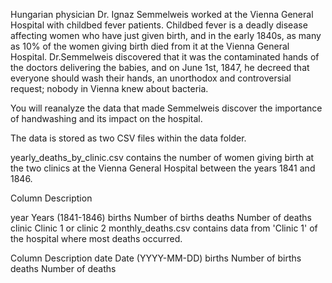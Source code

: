 
Hungarian physician Dr. Ignaz Semmelweis worked at the Vienna General Hospital with childbed fever patients. Childbed fever is a deadly disease affecting women who have just given birth, and in the early 1840s, as many as 10% of the women giving birth died from it at the Vienna General Hospital. Dr.Semmelweis discovered that it was the contaminated hands of the doctors delivering the babies, and on June 1st, 1847, he decreed that everyone should wash their hands, an unorthodox and controversial request; nobody in Vienna knew about bacteria.

You will reanalyze the data that made Semmelweis discover the importance of handwashing and its impact on the hospital.

The data is stored as two CSV files within the data folder.

yearly_deaths_by_clinic.csv contains the number of women giving birth at the two clinics at the Vienna General Hospital between the years 1841 and 1846.

Column	Description

year	Years (1841-1846)
births	Number of births
deaths	Number of deaths
clinic	Clinic 1 or clinic 2
monthly_deaths.csv contains data from 'Clinic 1' of the hospital where most deaths occurred.

Column	Description
date	Date (YYYY-MM-DD)
births	Number of births
deaths	Number of deaths
